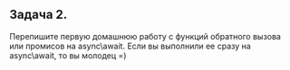 ## Задача 2.

Перепишите первую домашнюю работу с функций обратного вызова или промисов на async\await. Если вы выполнили ее сразу на async\await, то вы молодец =)

